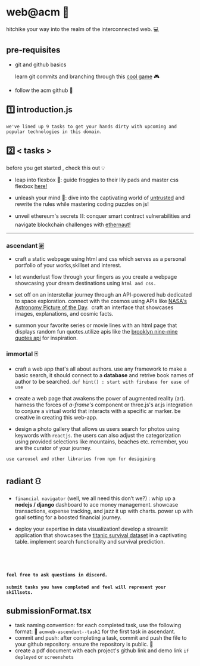 
# web@acm 🚀 
hitchike your way into the realm of the interconnected web.  💻

## pre-requisites
- git and github basics 

    learn git commits and branching through this [cool game](https://learngitbranching.js.org/) 🎮

-  follow the acm github 🌟


## 1️⃣ introduction.js

`we've lined up 9 tasks to get your hands dirty with upcoming and popular technologies in this domain.`



## 2️⃣ < tasks >

before you get started , check this out 💡
      
- leap into flexbox  🐸: guide froggies to their lily pads and master css flexbox   [here!](https://flexboxfroggy.com/)

- unleash your mind 🚀: dive into the captivating world of [untrusted](https://alexnisnevich.github.io/untrusted/) and rewrite the rules while mastering coding puzzles on js! 

- unveil ethereum's secrets ⛓️: conquer smart contract vulnerabilities and navigate blockchain challenges with [ethernaut!](https://ethernaut.openzeppelin.com/)


---

### ascendant 🀅
-  craft a static webpage using html and css which serves as a personal portfolio of your works,skillset and interest.
 



- let wanderlust flow through your fingers as you create a webpage showcasing your dream destinations using `html and css.` 

- set off on an interstellar journey through an API-powered hub dedicated to space exploration. connect with the cosmos using APIs like [NASA's Astronomy Picture of the Day](https://data.nasa.gov/Space-Science/Astronomy-Picture-of-the-Day-API/ez2w-t8ua).  &nbsp;craft an interface that  showcases  images,  explanations, and  cosmic facts.

- summon your favorite series or movie lines with an html page that displays random fun quotes.utilize apis like the [brooklyn nine-nine quotes api](https://rapidapi.com/JacksonBright/api/brooklyn-nine-nine-quotes) for inspiration. 


### immortal 🀄

- craft a web app that's all about authors. use any framework to make a basic search, it should connect to a  **database** and retrive book names of author to be searched.  `def hint() : start with firebase for ease of use`

- create a web page that awakens the power of augmented reality (ar). harness the forces of _a-frame's <a-marker>_ component or three.js's ar.js integration to conjure a virtual world that interacts with a specific ar marker. be creative in creating this web-app.

- design a photo gallery that allows us users search for photos using keywords with `reactjs`. the users can also adjust the categorization using provided selections like mountains, beaches etc. remember, you are the curator of your journey. 

`use carousel and other libraries from npm for desigining`


## radiant ⛻

- `financial navigator` (well, we all need this don’t we?) : whip up a **nodejs / django** dashboard to ace money management. showcase transactions, expense tracking, and jazz it up with charts. power up with goal setting for a boosted financial journey.

- deploy your expertise in data visualization! develop a streamlit application that showcases the [titanic survival dataset](https://www.kaggle.com/competitions/titanic) in a captivating table. implement search functionality and survival prediction.

## &nbsp;&nbsp;&nbsp;&nbsp;&nbsp;</tasks>


#### `feel free to ask questions in discord.`
#### `submit tasks you have completed and feel will represent your skillsets.`






## submissionFormat.tsx
- task naming convention: for each completed task, use the following format: 📝  `acmweb-ascendant--task1` for the first task in ascendant.
- commit and push: after completing a task, commit and push the file to your github repository. ensure the repository is public. 🚀
- create a pdf document with each project's github link and demo link `if deployed` or `screenshots`
